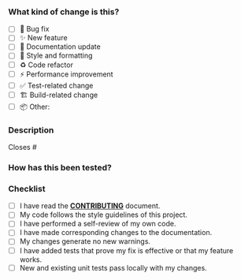 <!--
Thank you for your contribution! Please provide the following information to help us review your pull request.
-->

### What kind of change is this?

<!-- Please check the one that applies to this PR using "x". -->
- [ ] 🐛 Bug fix
- [ ] ✨ New feature
- [ ] 📝 Documentation update
- [ ] 🎨 Style and formatting
- [ ] ♻️ Code refactor
- [ ] ⚡ Performance improvement
- [ ] ✅ Test-related change
- [ ] 🏗️ Build-related change
- [ ] 📦 Other: <!-- Please specify -->

### Description

<!--
Please include a summary of the change and which issue is fixed.
Please also include relevant motivation and context.
List any dependencies that are required for this change.
-->

Closes # <!-- issue number here -->

### How has this been tested?

<!--
Please describe the tests that you ran to verify your changes.
Provide instructions so we can reproduce.
Please also list any relevant details for your test configuration.
-->

### Checklist

- [ ] I have read the **[CONTRIBUTING](CONTRIBUTING.md)** document.
- [ ] My code follows the style guidelines of this project.
- [ ] I have performed a self-review of my own code.
- [ ] I have made corresponding changes to the documentation.
- [ ] My changes generate no new warnings.
- [ ] I have added tests that prove my fix is effective or that my feature works.
- [ ] New and existing unit tests pass locally with my changes.